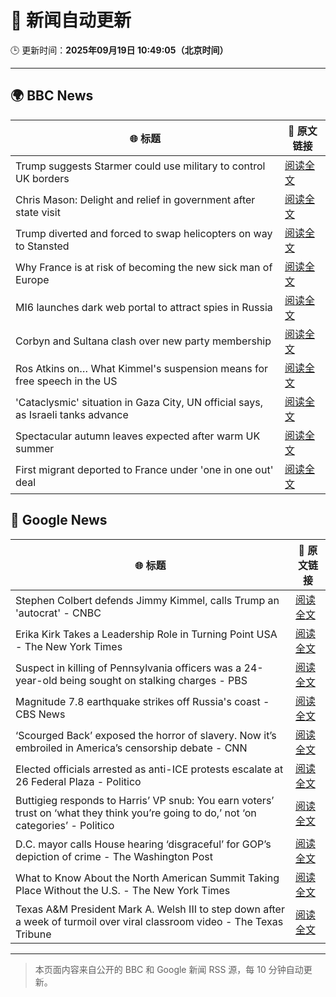 # 🧠 新闻自动更新

🕒 更新时间：**2025年09月19日 10:49:05（北京时间）**

---

## 🌍 BBC News

| 🌐 标题 | 🔗 原文链接 |
|--------|-------------|
| Trump suggests Starmer could use military to control UK borders | [阅读全文](https://www.bbc.com/news/articles/cpd91wjypj9o?at_medium=RSS&at_campaign=rss) |
| Chris Mason: Delight and relief in government after state visit | [阅读全文](https://www.bbc.com/news/articles/cvgn3445655o?at_medium=RSS&at_campaign=rss) |
| Trump diverted and forced to swap helicopters on way to Stansted | [阅读全文](https://www.bbc.com/news/articles/c1wg8nq0p3ro?at_medium=RSS&at_campaign=rss) |
| Why France is at risk of becoming the new sick man of Europe | [阅读全文](https://www.bbc.com/news/articles/cvg9n6vr2eyo?at_medium=RSS&at_campaign=rss) |
| MI6 launches dark web portal to attract spies in Russia | [阅读全文](https://www.bbc.com/news/articles/c0r0vk1j4j8o?at_medium=RSS&at_campaign=rss) |
| Corbyn and Sultana clash over new party membership | [阅读全文](https://www.bbc.com/news/articles/cgkn3v1e7g3o?at_medium=RSS&at_campaign=rss) |
| Ros Atkins on… What Kimmel's suspension means for free speech in the US | [阅读全文](https://www.bbc.com/news/videos/crme42nr8exo?at_medium=RSS&at_campaign=rss) |
| 'Cataclysmic' situation in Gaza City, UN official says, as Israeli tanks advance | [阅读全文](https://www.bbc.com/news/articles/c5y8l46m5evo?at_medium=RSS&at_campaign=rss) |
| Spectacular autumn leaves expected after warm UK summer | [阅读全文](https://www.bbc.com/weather/articles/c5yvd830p37o?at_medium=RSS&at_campaign=rss) |
| First migrant deported to France under 'one in one out' deal | [阅读全文](https://www.bbc.com/news/articles/ckg653r06jgo?at_medium=RSS&at_campaign=rss) |

## 📰 Google News

| 🌐 标题 | 🔗 原文链接 |
|--------|-------------|
| Stephen Colbert defends Jimmy Kimmel, calls Trump an 'autocrat' - CNBC | [阅读全文](https://news.google.com/rss/articles/CBMihAFBVV95cUxOdTh3MVU1SERobl80dnJrRTZacXhkZ0lmMkpaWFVKZ0hNWWFaYXFWUktvbUQySm9vT050TG5nNnNZQXFJaGlaUWZldFZPaXhJcTd3dXRoUHRjWlFVaDk5cmQ2YVZ0QUFDYllkdzRycWNkWWtHS0pQcDZWOVZBanVnUUZDZlnSAYoBQVVfeXFMTm1ZN1g4OUh0NmlwZ0NXR29ZdkJ6cVJtWnc0S1pWVnR4QmdLaWpjUXZCUDV4OU1jaFIzb1hIRlMzSWRySXphdk96Sy1ZYnpPSy1Qc3E2cHFsLWFMVXZmUExiaHlocm5nYzlYZlVRQ3Z5UU5TUGZFbHppaDdEY2U1SUZuQUlMcDJKeUJ3?oc=5) |
| Erika Kirk Takes a Leadership Role in Turning Point USA - The New York Times | [阅读全文](https://news.google.com/rss/articles/CBMif0FVX3lxTE80VzJ0SGFEZzg2dndDU3dnaV9sTEppSDY2NHdHZVNjQ0JYbTFpTUt3UERQLWtac0RBYy1OWl9vaWFWZk55amZYSk9JcmV0TjJOMi1LSlRCQ0c3a0dXTGR6Z05TOUlLLXRHdVgwb2MxTUljQ1dnUC1nSVZPbDJteTQ?oc=5) |
| Suspect in killing of Pennsylvania officers was a 24-year-old being sought on stalking charges - PBS | [阅读全文](https://news.google.com/rss/articles/CBMiiAFBVV95cUxPN0pxQTJOcXdaTGRRdFlMbWhTeUZxaHdmaGdtdzBFc3dzQUIxbV92RzE1VnlTVkNMRDBRUnlFZUlsZEljR3E1ZW9ybEZJNTdGck9pbHRSWnV6MXFFZnJ1WDlaVmV5aVRjdmxwYy1KanNJaFlsX1UyQVJ4Z0xIcXNmbWpLWkZaOTlF?oc=5) |
| Magnitude 7.8 earthquake strikes off Russia's coast - CBS News | [阅读全文](https://news.google.com/rss/articles/CBMijgFBVV95cUxPZzA4VkV2cWxUMnpTdFlscGZCcXFTLWQ4bWItRkZnTlRucVV3UFA0ZW9vdEFpOXBGRVBZOUNSTl90V0VJR1FkdnAwNmRfM1YtTkZTMFNIaE1BbEZMajNzVTBsQlZ6Q01LNkFqUXFGMjJGVFhYMVAyTFIyQ3lSeHZvVU9Cak5nd0tpbTlYVFRB0gGTAUFVX3lxTE5Ed0gzaFdKZmJyTXlwWF93VVB1QjdGSWFlUGVleWpGZ1hUNnhmMGJzcXFiM2N0WkxMdFRteUlXdzNQT0c4Qk9WU250VnlTZlpIZjNOT09fTzk1UmU1MV9hWF9LMHZaV1drMGNVdU5XNk9wazhMczRFNmZaaDBxbEhpUWZLemN0c2s1dnpnN2NmdXdpVQ?oc=5) |
| ‘Scourged Back’ exposed the horror of slavery. Now it’s embroiled in America’s censorship debate - CNN | [阅读全文](https://news.google.com/rss/articles/CBMifkFVX3lxTE9NVzNscnZzWjJxR000U3h4WDNrRGttWWI0RERyZndBWFllaUoxTWVhdkY2T2VOQ1BQZ3JJOGxXRWtFS1ZDVTU1emhDbl9ORk1uQ0g5X3l2YXZnd1pfcnlOLVFORmhZZ0FmQkpoS2Zrci1lS0VSVUpIYzV0YjlRUQ?oc=5) |
| Elected officials arrested as anti-ICE protests escalate at 26 Federal Plaza - Politico | [阅读全文](https://news.google.com/rss/articles/CBMic0FVX3lxTFBwSzdTcUVia2x2Q2l2a296ZGs0dGlrMnM2UzBvb1I5XzRVOERQUHF5MFhkZXNZNEpWUFBBYV95ZHUtVHFxWWlzenl2ajFnY0ZTN2tURHFGbDdyVHZZWDFXemgzUUhBc2VPWDJYbHN3OG5IbTQ?oc=5) |
| Buttigieg responds to Harris’ VP snub: You earn voters’ trust on ‘what they think you’re going to do,’ not ‘on categories’ - Politico | [阅读全文](https://news.google.com/rss/articles/CBMikAFBVV95cUxPa3lTT2FaOW1MZ3hYLW1NZXFUWmZTc1V6eFhNOW0zcGgyQ0hfdjh5MGY5NDZkbzRFeUVSdm5wX2ZZTXRUelJOOGsyMXl0T1pGeWVnMTBQZVktbEJmTTZybENsdUg2VjVVMmZwZk1EWldLSng2bUc2N1NSOW5WeXV3YkNmTkJaVk9DX0REM2c2c1g?oc=5) |
| D.C. mayor calls House hearing ‘disgraceful’ for GOP’s depiction of crime - The Washington Post | [阅读全文](https://news.google.com/rss/articles/CBMikwFBVV95cUxQcWllZGtWWVNNMGk2cXI0b1ItTEpLTG9Id2dkeFpPY196UDUxWUJHZEd2dFp6QmtsUU51YnNBNFZVRjNzVHF2TVREYTVQcTlkYlcxU0x4eXh2aG1iSGxMaG81eVFTelJmQm1LZVZ0UTlpb1p4SlRiVVJ0LXpPX1VQOHJKWmhaLV8yV0ZBZG9EMUZab3M?oc=5) |
| What to Know About the North American Summit Taking Place Without the U.S. - The New York Times | [阅读全文](https://news.google.com/rss/articles/CBMimgFBVV95cUxPa2czWFQ4c1VieFpTZzltcFRneXlIN3lIZUF1UG1CSFZidlZHc2RaZnVGVEVQYjg2YWtUYWh0YlJiTE1TWFR1bVdjcUoyVnBURjVjN1ZMWmdOenNUcmtsNm9sR2VSMXNIaHlJV015cTlxRjA2WTNNRXpqcVkxNnVuZkxIM2ZpcVhXZ0pPTDVwUnJFbEh2b3VLODlR?oc=5) |
| Texas A&M President Mark A. Welsh III to step down after a week of turmoil over viral classroom video - The Texas Tribune | [阅读全文](https://news.google.com/rss/articles/CBMikwFBVV95cUxNSW15UXJ0UXZGRzE5MWlRM3Zjc3JvWWxHM0Q4QWQyaWk3a2xUUTRiXzdOYUhmYzJXcV9lTHROeXlueXNfaGtqWmpqS2ZGc2tiZFA4aWRLV2trU1BrV3ZXU2gxNXNpejhEOW5tV1pfc3NWNTR5SC1ScXdrUHdiY2pzQzFHLXRRekZ6c3FIRjdicVYzUUU?oc=5) |

---
> 本页面内容来自公开的 BBC 和 Google 新闻 RSS 源，每 10 分钟自动更新。